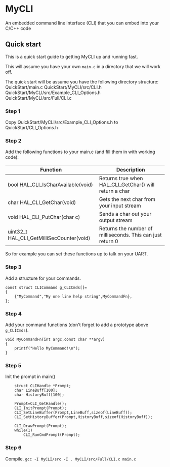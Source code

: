 # MyCLI
An embedded command line interface (CLI) that you can embed into your C/C++ code

## Quick start
This is a quick start guide to getting MyCLI up and running fast.

This will assume you have your own `main.c` in a directory that we will work off.

The quick start will be assume you have the following directory structure:
QuickStart/main.c
QuickStart/MyCLI/src/CLI.h
QuickStart/MyCLI/src/Example_CLI_Options.h
QuickStart/MyCLI/src/Full/CLI.c

### Step 1
Copy QuickStart/MyCLI/src/Example_CLI_Options.h to QuickStart/CLI_Options.h

### Step 2
Add the following functions to your main.c (and fill them in with working code):

| Function                                  | Description                                                 |
| ----------------------------------------- | ----------------------------------------------------------- |
| bool HAL_CLI_IsCharAvailable(void)        | Returns true when HAL_CLI_GetChar() will return a char      |
| char HAL_CLI_GetChar(void)                | Gets the next char from your input stream                   |
| void HAL_CLI_PutChar(char c)              | Sends a char out your output stream                         |
| uint32_t HAL_CLI_GetMilliSecCounter(void) | Returns the number of milliseconds.  This can just return 0 |

So for example you can set these functions up to talk on your UART.

### Step 3
Add a structure for your commands.

```
const struct CLICommand g_CLICmds[]=
{
    {"MyCommand","My one line help string",MyCommandFn},
};
```

### Step 4
Add your command functions (don't forget to add a prototype above `g_CLICmds`).

```
void MyCommandFn(int argc,const char **argv)
{
    printf("Hello MyCommand!\n");
}
```

### Step 5
Init the prompt in main()
```
    struct CLIHandle *Prompt;
    char LineBuff[100];
    char HistoryBuff[100];

    Prompt=CLI_GetHandle();
    CLI_InitPrompt(Prompt);
    CLI_SetLineBuffer(Prompt,LineBuff,sizeof(LineBuff));
    CLI_SetHistoryBuffer(Prompt,HistoryBuff,sizeof(HistoryBuff));

    CLI_DrawPrompt(Prompt);
    while(1)
        CLI_RunCmdPrompt(Prompt);
```

### Step 6
Compile.
`gcc -I MyCLI/src -I . MyCLI/src/Full/CLI.c main.c`
